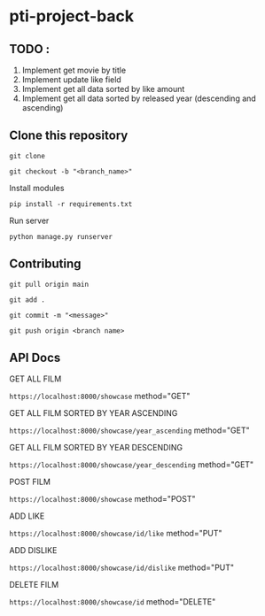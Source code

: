 ﻿# pti-project-back

## TODO :

1. Implement get movie by title
2. Implement update like field
3. Implement get all data sorted by like amount
4. Implement get all data sorted by released year (descending and ascending)

## Clone this repository

`git clone`

`git checkout -b "<branch_name>"`


Install modules

`pip install -r requirements.txt`

Run server

`python manage.py runserver`

## Contributing


`git pull origin main`


`git add .`

`git commit -m "<message>"`

`git push origin <branch name>`

## API Docs 
GET ALL FILM

`https://localhost:8000/showcase` method="GET"

GET ALL FILM SORTED BY YEAR ASCENDING

`https://localhost:8000/showcase/year_ascending` method="GET"

GET ALL FILM SORTED BY YEAR DESCENDING

`https://localhost:8000/showcase/year_descending` method="GET"

POST FILM

`https://localhost:8000/showcase` method="POST"

ADD LIKE

`https://localhost:8000/showcase/id/like` method="PUT"

ADD DISLIKE

`https://localhost:8000/showcase/id/dislike` method="PUT"

DELETE FILM

`https://localhost:8000/showcase/id` method="DELETE"
